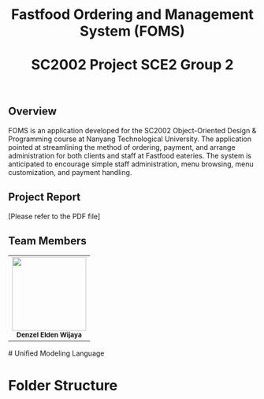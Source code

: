 <div align="center">

  # Fastfood Ordering and Management System (FOMS) <br/> <br/> SC2002 Project SCE2 Group 2

</div>
<br/>

## Overview

FOMS is an application developed for the SC2002 Object-Oriented Design & Programming course at Nanyang Technological University. The application pointed at streamlining the method of ordering, payment, and arrange administration for both clients and staff at Fastfood eateries. The system is anticipated to encourage simple staff administration, menu browsing, menu customization, and payment handling.

## Project Report
[Please refer to the PDF file]

## Team Members
<table>
  <tr>
    <td align="center"><a href="https://github.com/denzel-afk" target="_blank"><img src="https://avatars.githubusercontent.com/u/28054629?v=4 s=150" width="150px;" alt=""/></a><br /><sub><b>Denzel Elden Wijaya</b></sub><br /></td>

  </tr>
</table>
# Unified Modeling Language

# Folder Structure
